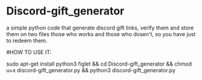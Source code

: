 # Discord-gift_generator
a simple python code that generate discord gift links, verify them and store them on two files those who works and those who dosen't, so you have just to redeem them.

#HOW TO USE IT:

sudo apt-get install python3 figlet && cd Discord-gift_generator && chmod u+x discord-gift_generator.py && python3 discord-gift_generator.py
